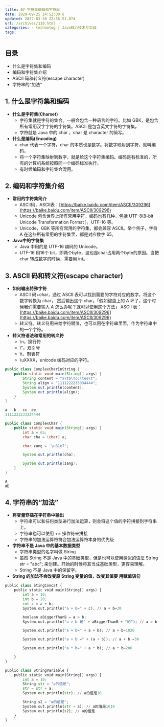 ```yaml
---
title: 07-字符集编码和字符串
date: 2020-09-25 14:52:00.0
updated: 2022-03-30 22:56:51.874
url: /archives/110.html
categories: - technolog | Java核心技术与实战
tags: 
---
```




## 目录

*   什么是字符集和编码
*   编码和字符集介绍
*   ASCII 码和转义符(escape character)
*   字符串的“加法”

## 1\. 什么是字符集和编码

*   **什么是字符集(Charset)**
    *   字符集就是字符的集合。一般会包含一种语言的字符。比如 GBK，是包含所有常用汉字字符的字符集。ASCII 是包含英文字符的字符集。
    *   字符就是 Java 中的 char ，char 是 character 的简写。
*   **什么是编码(Encoding)**
    *   char 代表一个字符，char 的本质也是数字。将数字映射到字符，就叫编码。
    *   将一个字符集映射到数字，就是给这个字符集编码。编码是有标准的，所有的计算机系统按照同一个编码标准执行。
    *   有时候编码和字符集会混用。

## 2\. 编码和字符集介绍

*   **常用的字符集简介**
    *   ASCII码，ASCII表：[https://baike.baidu.com/item/ASCII/309296](https://baike.baidu.com/item/ASCII/309296)
    *   Unicode 包含世界上所有常用字符，编码也有几种，包括 UTF-8(8-bit Unicode Transformation Format )，UTF-16 等。
    *   Unicode，GBK 等所有常用的字符集，都会兼容 ASCII。举个例子，字符 A 在这些所有常用的字符集里，都是对应数字 65。
*   **Java中的字符集**
    *   Java 中用的是 UTF-16 编码的 Unicode。
    *   UTF-16 用16个 bit，即两个byte，这也是char占用两个byte的原因。当把 char 转成数字的时候，需要用 int。

## 3\. ASCII 码和转义符(escape character)

*   **如何输出特殊字符**
    *   ASCII 码+char，通过 ASCII 表可以找到需要的字符对应的数字。将这个数字转换为 char， 然后输出这个 char。「假如键盘上的 A 坏了，这个时候我们需要输入 A 怎么办呢？就可以使用这个方法」 ASCII 表：[https://baike.baidu.com/item/ASCII/309296](https://baike.baidu.com/item/ASCII/309296)
    *   转义符。转义符用来给字符赋值，也可以用在字符串里面，作为字符串中的一个字符。
*   **转义符语法和常用的转义符**
    *   \\n，换行符
    *   \\"，双引号
    *   \\t，制表符
    *   \\uXXXX，unicode 编码对应的字符。

```java
public class ComplexCharInString {
    public static void main(String[] args) {
        String content = "a\tb\tcc\tee\t";
        String align = "1111222233334444";
        System.out.println(content);
        System.out.println(align);
    }
}
```

```java
a   b   cc  ee  
1111222233334444
```

```java
public class ComplexChar {
    public static void main(String[] args) {
        int a = 65;
        char cha = (char) a;

        char zang = '\u81e7';

        System.out.println(cha);

        System.out.println(zang);
    }
}
```

```java
A
臧
```

## 4\. 字符串的“加法”

*   **将变量穿插在字符串中输出**
    *   字符串可以和任何类型进行加法运算，则会将这个值的字符拼接到字符串上。
    *   字符串也可以使用 += 操作符来拼接
    *   字符串的加法运算符符合加法运算符本身的优先级
*   **字符串不是 Java 中的基本数据类型**
    *   字符串类型的名字叫做 String
    *   虽然 String 不是 Java 中的基础类型，但是也可以使用类似的语法 String str = "abc"; 来创建。开始的时候将其当成基础类型，更容易理解。
    *   String 不是 Java 中的保留字。
*   **String 的加法不会改变原 String 变量的值，改变其值要 用赋值语句**

```python
public class StingConcat {
    public static void main(String[] args) {
        int a = 10;
        int b = 20;
        int c = a + b;
        System.out.println("a + b=" + c); // a + b=30

        boolean aBiggerThanB = a > b;
        System.out.println("a > b 是" + aBiggerThanB + "的"); // a > b 是false的

        System.out.println("a + b=" + a + b); // a + b=1020

        System.out.println("a + b =" + (a + b)); // a + b =30

        System.out.println("a * b=" + a * b); // a * b=200

    }
}
```

```python
public class StringVariable {
    public static void main(String[] args) {
        int a = 10;
        String str = "a的值是";
        str = str + a;
        System.out.println(str); // a的值是10

        String s2 = "a的值是";
        System.out.println(str + a); // a的值是1010
        System.out.println(s2); // a的值是
    }
}
```